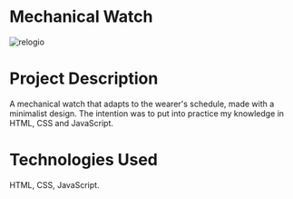 # Mechanical Watch

![relogio](https://user-images.githubusercontent.com/69171638/174398814-d8c78caa-6015-49df-a524-2e1040b45400.png)

# Project Description

A mechanical watch that adapts to the wearer's schedule, made with a minimalist design.
The intention was to put into practice my knowledge in HTML, CSS and JavaScript.

# Technologies Used

HTML, CSS, JavaScript.
